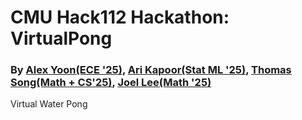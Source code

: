# CMU Hack112 Hackathon: VirtualPong
### By [Alex Yoon(ECE '25)](https://github.com/alexyoon26), [Ari Kapoor(Stat ML '25)](https://github.com/areskapoor), [Thomas Song(Math + CS'25)](https://github.com/tsong030721), [Joel Lee(Math '25)](https://github.com/JY-Leee)
Virtual Water Pong
